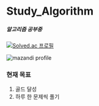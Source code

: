 # Study_Algorithm

##### 알고리즘 공부중

[![Solved.ac 프로필](http://mazassumnida.wtf/api/v2/generate_badge?boj=kgu090716)](https://solved.ac/kgu090716)

![mazandi profile](http://mazandi.herokuapp.com/api?handle=kgu090716&theme=dark)

### 현재 목표

1. 골드 달성
2. 하루 한 문제씩 풀기
